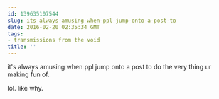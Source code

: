 ```yaml
---
id: 139635107544
slug: its-always-amusing-when-ppl-jump-onto-a-post-to
date: 2016-02-20 02:35:34 GMT
tags:
- transmissions from the void
title: ''
---
```

it's always amusing when ppl jump onto a post to do the very thing ur making fun of. 

lol. like why.
